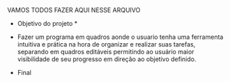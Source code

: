 VAMOS TODOS FAZER AQUI NESSE ARQUIVO

* Objetivo do projeto *


* Fazer um programa em quadros aonde o usuario tenha uma ferramenta intuitiva e prática na hora de organizar e realizar suas tarefas, separando em quadros editáveis permitindo ao usuário maior visibilidade de seu progresso em direção ao objetivo definido.

* Final